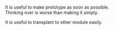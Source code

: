 It is useful to make prototype as soon as possible.  
Thinking over is worse than making it simply.

It is useful to transplant to other module easily.
